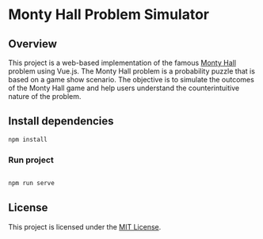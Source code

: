 # Monty Hall Problem Simulator

## Overview

This project is a web-based implementation of the famous [Monty Hall](https://en.wikipedia.org/wiki/Monty_Hall_problem) problem using Vue.js. The Monty Hall problem is a probability puzzle that is based on a game show scenario. The objective is to simulate the outcomes of the Monty Hall game and help users understand the counterintuitive nature of the problem.

## Install dependencies

```bash
npm install
```

### Run project

```bash

npm run serve
```

## License

This project is licensed under the [MIT License](/LICENSE.md).
